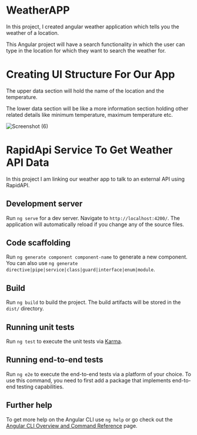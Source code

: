 # WeatherAPP

In this project,  I created angular weather application which tells you the weather of a location.

This Angular project will have a search functionality in which the user can type in the location for which they want to search the weather for.

# Creating UI Structure For Our App

The upper data section will hold the name of the location and the temperature.

The lower data section will be like a more information section holding other related details like minimum temperature, maximum temperature etc.


![Screenshot (6)](https://github.com/Hunnytyagi1996/Live-Weather-App/assets/48430498/0ba4ac38-e3c8-4a52-9830-8460e994bf02)


# RapidApi Service To Get Weather API Data

 In this project I am linking our weather app to talk to an external API using RapidAPI.




## Development server

Run `ng serve` for a dev server. Navigate to `http://localhost:4200/`. The application will automatically reload if you change any of the source files.

## Code scaffolding

Run `ng generate component component-name` to generate a new component. You can also use `ng generate directive|pipe|service|class|guard|interface|enum|module`.

## Build

Run `ng build` to build the project. The build artifacts will be stored in the `dist/` directory.

## Running unit tests

Run `ng test` to execute the unit tests via [Karma](https://karma-runner.github.io).

## Running end-to-end tests

Run `ng e2e` to execute the end-to-end tests via a platform of your choice. To use this command, you need to first add a package that implements end-to-end testing capabilities.

## Further help

To get more help on the Angular CLI use `ng help` or go check out the [Angular CLI Overview and Command Reference](https://angular.io/cli) page.
